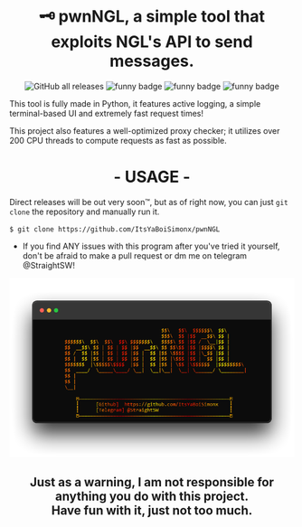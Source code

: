
<h1 align="center">🗝 pwnNGL, a simple tool that exploits NGL's API to send messages.</h1>

<p align="center">
    <img alt="GitHub all releases" src="https://img.shields.io/github/downloads/itsyaboisimonx/pwnNGL/total">
    <img alt="funny badge" src="https://forthebadge.com/images/badges/made-with-python.svg">
    <img alt="funny badge" src="https://forthebadge.com/images/badges/open-source.svg">
    <img alt="funny badge" src="https://forthebadge.com/images/badges/works-on-my-machine.svg">
</p>


This tool is fully made in Python, it features active logging, a simple terminal-based UI and extremely fast request times!

This project also features a well-optimized proxy checker; it utilizes over 200 CPU threads to compute requests as fast as possible.

<h1 align="center">- USAGE -</h1>

Direct releases will be out very soon™, but as of right now, you can just ```git clone``` the repository and manually run it.

```
$ git clone https://github.com/ItsYaBoiSimonx/pwnNGL
```

- If you find ANY issues with this program after you've tried it yourself, don't be afraid to make a pull request or dm me on telegram @StraightSW!

<p align="center">
  <img src="Images/txs6c7XSyG.png"/>
</p>

<h2 align="center">
    Just as a warning, I am not responsible for anything you do with this project.
    <br>
    Have fun with it, just not too much.
</h2>